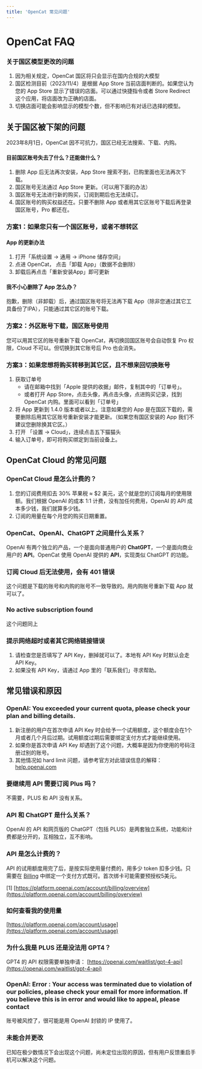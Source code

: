 ```yaml
---
title: 'OpenCat 常见问题'
---
```


# OpenCat FAQ


### 关于国区模型更改的问题

1. 因为相关规定，OpenCat 国区将只会显示在国内合规的大模型
2. 国区检测目前（2023/11/4）是根据 App Store 当前店面判断的。如果您认为您的 App Store 显示了错误的店面。可以通过快捷指令或者 Store Redirect 这个应用，将店面改为正确的店面。
3. 切换店面可能会影响显示的模型个数，但不影响已有对话已选择的模型。

## 关于国区被下架的问题

2023年8月1日，OpenCat 因不可抗力，国区已经无法搜索、下载、内购。

#### 目前国区账号失去了什么？还能做什么？

1. 删除 App 后无法再次安装，App Store 搜索不到，已购里面也无法再次下载。
2. 国区账号无法通过 App Store 更新。（可以用下面的办法）
3. 国区账号无法进行新的购买，订阅到期后也无法续订。
4. 国区账号的购买权益还在。只要不删除 App 或者用其它区账号下载后再登录国区账号，Pro 都还在。

### 方案1：如果您只有一个国区账号，或者不想转区

#### App 的更新办法 

1. 打开「系统设置 → 通用 → iPhone 储存空间」
2. 点进 OpenCat， 点击「卸载 App」（数据不会删除）
3. 卸载后再点击「重新安装App」即可更新

#### 我不小心删除了 App 怎么办？

抱歉，删除（非卸载）后，通过国区账号将无法再下载 App（除非您通过其它工具备份了IPA），只能通过其它区的账号下载。


### 方案2：外区账号下载，国区账号使用

您可以用其它区的账号重新下载 OpenCat，再切换回国区账号会自动恢复 Pro 权限，Cloud 不可以。但切换到其它账号后 Pro 也会消失。


### 方案3：如果您想将购买转移到其它区，且不想来回切换账号

1. 获取订单号
    * 请在邮箱中找到「Apple 提供的收据」邮件，复制其中的「订单号」。
    * 或者打开 App Store，点击头像，再点击头像，点进购买记录，找到 OpenCat 内购。里面可以看到「订单号」 
2. 将 App 更新到 1.4.0 版本或者以上。注意如果您的 App 是在国区下载的，需要删除后用其它区账号重新安装才能更新。（如果您有国区安装的 App 我们不建议您删除换其它区。）
3. 打开 「设置 → Cloud」，连续点击五下猫猫头
4. 输入订单号，即可将购买绑定到当前设备上。



## OpenCat Cloud 的常见问题

### OpenCat Cloud 是怎么计费的？

1. 您的订阅费用扣去 30% 苹果税 ≈ $2 美元，这个就是您的订阅每月的使用限额。我们根据 OpenAI 的成本 1:1 计费，没有加任何费用，OpenAI 的 API 成本多少钱，我们就算多少钱。
2. 订阅的用量在每个月您的购买日期重置。

### OpenCat、OpenAI、ChatGPT 之间是什么关系？

OpenAI 有两个独立的产品，一个是面向普通用户的 **ChatGPT**，一个是面向商业用户的 **API**。OpenCat 使用 OpenAI 提供的 **API**，实现类似 ChatGPT 的功能。


### 订阅 Cloud 后无法使用，会有 401 错误

这个问题是下载的账号和内购的账号不一致导致的。用内购账号重新下载 App 就可以了。


### No active subscription found

这个问题同上

### 提示网络超时或者其它网络链接错误

1. 请检查您是否填写了 API Key，删掉就可以了。本地有 API Key 时默认会走 API Key。
2. 如果没有 API Key，请通过 App 里的「联系我们」寻求帮助。


## 常见错误和原因

### OpenAI: You exceeded your current quota, please check your plan and billing details.

1. 新注册的用户在首次申请 API Key 时会给予一个试用额度，这个额度会在1个月或者几个月后过期。试用额度过期后需要绑定支付方式才能继续使用。
2. 如果你是首次申请 API Key 却遇到了这个问题，大概率是因为你使用的号码注册过别的账号。
3. 其他情况如 hard limit 问题，请参考官方对此错误信息的解释：[help.openai.com](https://help.openai.com/en/articles/6891831-error-code-429-you-exceeded-your-current-quota-please-check-your-plan-and-billing-details)

### 要继续用 API 需要订阅 Plus 吗？

不需要，PLUS 和 API 没有关系。 

### API 和 ChatGPT 是什么关系？

OpenAI 的 API 和网页版的 ChatGPT（包括 PLUS）是两套独立系统，功能和计费都是分开的，互相独立，互不影响。

### API 是怎么计费的？

API 的试用额度用完了后，是按实际使用量付费的，用多少 token 扣多少钱。只需要在 [Billing](https://platform.openai.com/account/billing/overview) 中绑定一个支付方式既可。首次绑卡可能需要预授权5美元。

[1] [https://platform.openai.com/account/billing/overview](https://platform.openai.com/account/billing/overview)

### 如何查看我的使用量
[https://platform.openai.com/account/usage](https://platform.openai.com/account/usage)


### 为什么我是 PLUS 还是没法用 GPT4？

GPT4 的 API 权限需要单独申请：
[https://openai.com/waitlist/gpt-4-api](https://openai.com/waitlist/gpt-4-api)


### OpenAl: Error : Your access was terminated due to violation of our policies, please check your email for more information. If you believe this is in error and would like to appeal, please contact

账号被风控了，很可能是用 OpenAI 封锁的 IP 使用了。


### 未能合并更改

已知在极少数情况下会出现这个问题，尚未定位出现的原因，但有用户反馈重启手机可以解决这个问题。
